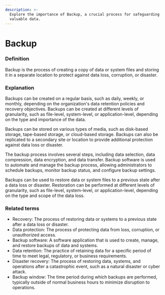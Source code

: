 ```yaml
---
description: >-
  Explore the importance of Backup, a crucial process for safeguarding your
  valuable data.
---
```


# Backup

### Definition

Backup is the process of creating a copy of data or system files and storing it in a separate location to protect against data loss, corruption, or disaster.

### Explanation

Backups can be created on a regular basis, such as daily, weekly, or monthly, depending on the organization's data retention policies and recovery objectives. Backups can be created at different levels of granularity, such as file-level, system-level, or application-level, depending on the type and importance of the data.

Backups can be stored on various types of media, such as disk-based storage, tape-based storage, or cloud-based storage. Backups can also be replicated to a secondary site or location to provide additional protection against data loss or disaster.

The backup process involves several steps, including data selection, data compression, data encryption, and data transfer. Backup software is used to automate and manage the backup process, allowing administrators to schedule backups, monitor backup status, and configure backup settings.

Backups can be used to restore data or system files to a previous state after a data loss or disaster. Restoration can be performed at different levels of granularity, such as file-level, system-level, or application-level, depending on the type and scope of the data loss.

### Related terms

* Recovery: The process of restoring data or systems to a previous state after a data loss or disaster.
* Data protection: The process of protecting data from loss, corruption, or unauthorized access.
* Backup software: A software application that is used to create, manage, and restore backups of data and systems.
* Data retention: The practice of retaining data for a specific period of time to meet legal, regulatory, or business requirements.
* Disaster recovery: The process of restoring data, systems, and operations after a catastrophic event, such as a natural disaster or cyber attack.
* Backup window: The time period during which backups are performed, typically outside of normal business hours to minimize disruption to operations.
